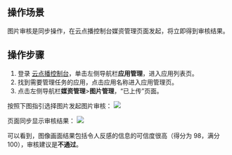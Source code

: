 ## 操作场景
图片审核是同步操作，在云点播控制台媒资管理页面发起，将立即得到审核结果。

## 操作步骤

1. 登录 [云点播控制台](https://console.cloud.tencent.com/vod)，单击左侧导航栏**应用管理**，进入应用列表页。
2. 找到需要管理任务的应用，点击应用名称进入应用管理页。
3. 点击左侧导航栏**媒资管理**>**图片管理**，“已上传”页面。

按照下图指引选择图片发起图片审核：
![](https://qcloudimg.tencent-cloud.cn/raw/220416e4fc048cd76c0e5838182fce1f.jpg)

页面同步显示审核结果：
![](https://qcloudimg.tencent-cloud.cn/raw/1921cc4342d14497a922a88267320764.jpg)

可以看到，图像画面结果包括令人反感的信息的可信度很高（得分为 98，满分 100），审核建议是**不通过**。
